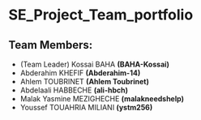 # SE_Project_Team_portfolio

## Team Members:

- (Team Leader) Kossai BAHA **(BAHA-Kossai)**
- Abderahim KHEFIF **(Abderahim-14)**
- Ahlem TOUBRINET **(Ahlem Toubrinet)**
- Abdelaali HABBECHE **(ali-hbch)**
- Malak Yasmine MEZIGHECHE **(malakneedshelp)**
- Youssef TOUAHRIA MILIANI **(ystm256)**
